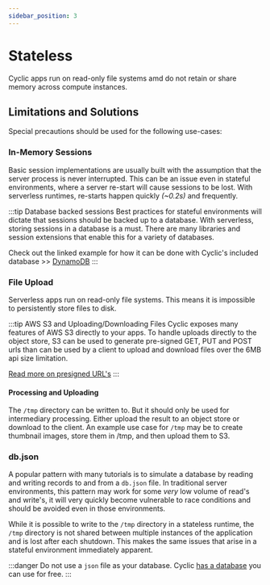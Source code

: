 ```yaml
---
sidebar_position: 3
---
```


# Stateless
Cyclic apps run on read-only file systems amd do not retain or share memory across compute instances.

## Limitations and Solutions 

Special precautions should be used for the following use-cases:

### In-Memory Sessions
Basic session implementations are usually built with the assumption that the server process is never interrupted. This can be an issue even in stateful environments, where a server re-start will cause sessions to be lost. With serverless runtimes, re-starts happen quickly *(~0.2s)* and frequently.

:::tip Database backed sessions
Best practices for stateful environments will dictate that sessions should be backed up to a database. With serverless, storing sessions in a database is a must. There are many libraries and session extensions that enable this for a variety of databases.

Check out the linked example for how it can be done with Cyclic's included database >> [DynamoDB](https://github.com/cyclic-software/starter-user-app/blob/8955eeeab73a37b3a4f0f813f13f2322ca16bb14/src/index.js#L39)
:::

### File Upload
Serverless apps run on read-only file systems. This means it is impossible to persistently store files to disk. 

:::tip AWS S3 and Uploading/Downloading Files 
Cyclic exposes many features of AWS S3 directly to your apps. To handle uploads directly to the object store, S3 can be used to generate pre-signed GET, PUT and POST urls than can be used by a client to upload and download files over the 6MB api size limitation. 

[Read more on presigned URL's](https://aws.amazon.com/blogs/developer/generate-presigned-url-modular-aws-sdk-javascript/)
:::
#### Processing and Uploading 
The `/tmp` directory can be written to. But it should only be used for intermediary processing. Either upload the result to an object store or download to the client. An example use case for `/tmp` may be to create thumbnail images, store them in /tmp, and then upload them to S3.

### db.json
A popular pattern with many tutorials is to simulate a database by reading and writing records to and from a `db.json` file. In traditional server environments, this pattern may work for some *very* low volume of read's and write's, it will very quickly become vulnerable to race conditions and should be avoided even in those environments.

While it is possible to write to the `/tmp` directory in a stateless runtime, the `/tmp` directory is not shared between multiple instances of the application and is lost after each shutdown. This makes the same issues that arise in a stateful environment immediately apparent. 

:::danger
Do not use a `json` file as your database. Cyclic [has a database](concepts/database) you can use for free. 
:::
